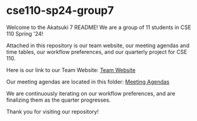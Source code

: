 # cse110-sp24-group7

Welcome to the Akatsuki 7 README! We are a group of 11 students in CSE 110 Spring '24!

Attached in this repository is our team website, our meeting agendas and time tables, our workflow preferences, and our quarterly project for CSE 110.

Here is our link to our Team Website: [Team Website](admin/team.md)

Our meeting agendas are located in this folder: [Meeting Agendas](admin/meetings)

We are continuously iterating on our workflow preferences, and are finalizing them as the quarter progresses.

Thank you for visiting our repository!
